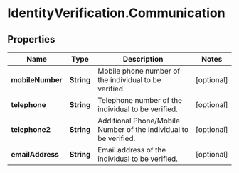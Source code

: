 # IdentityVerification.Communication

## Properties

Name | Type | Description | Notes
------------ | ------------- | ------------- | -------------
**mobileNumber** | **String** | Mobile phone number of the individual to be verified. | [optional] 
**telephone** | **String** | Telephone number of the individual to be verified. | [optional] 
**telephone2** | **String** | Additional Phone/Mobile Number of the individual to be verified. | [optional] 
**emailAddress** | **String** | Email address of the individual to be verified. | [optional] 


